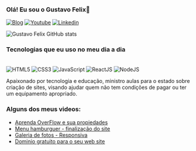 ### Olá! Eu sou o Gustavo Felix👋

[![Blog](https://img.shields.io/badge/website-000000?style=for-the-badge&logo=About.me&logoColor=white)](https://blog-do-felix.netlify.app/)
[![Youtube](https://img.shields.io/badge/YouTube-FF0000?style=for-the-badge&logo=youtube&logoColor=white)](https://www.youtube.com/channel/UChVt3658to0EZO04Tn06aAw)
[![Linkedin](https://img.shields.io/badge/LinkedIn-0077B5?style=for-the-badge&logo=linkedin&logoColor=white)](https://www.linkedin.com/in/gustavofelix17/)

![Gustavo Felix GitHub stats](https://github-readme-stats.vercel.app/api?username=GustavoTecblog&show_icons=true&theme=radical)

### Tecnologias que eu uso no meu dia a dia
<div style="display: inline-block"><br>

 <img align="center" alt="HTML5" src="https://img.shields.io/badge/HTML5-E34F26?style=for-the-badge&logo=html5&logoColor=white">
 <img align="center" alt="CSS3" src="https://img.shields.io/badge/CSS3-1572B6?style=for-the-badge&logo=css3&logoColor=white">
 <img align="center" alt="JavaScript" src="https://img.shields.io/badge/JavaScript-F7DF1E?style=for-the-badge&logo=javascript&logoColor=black">
 <img align="center" alt="ReactJS" src="https://img.shields.io/badge/React-20232A?style=for-the-badge&logo=react&logoColor=61DAFB">
 <img align="center" alt="NodeJS" src="https://img.shields.io/badge/Node.js-43853D?style=for-the-badge&logo=node.js&logoColor=white"><br>

</div>

Apaixonado por tecnologia e educação, ministro aulas para o estado sobre criação de sites, visando ajudar quem não tem condições de pagar ou ter um equipamento apropriado.

### Alguns dos meus videos:

- [Aprenda OverFlow e sua propiedades](https://www.youtube.com/watch?v=1YTJQRwPAa0&t=176s)<br>
- [Menu hamburguer - finalização do site](https://www.youtube.com/watch?v=_tT1VvH6jhc&t=32s)<br>
- [Galeria de fotos - Responsiva](https://www.youtube.com/watch?v=hHjwaQnkYKc&t=865s)<br>
- [Dominio gratuito para o seu web site](https://www.youtube.com/watch?v=S9EGOpUgvkQ)<br>
